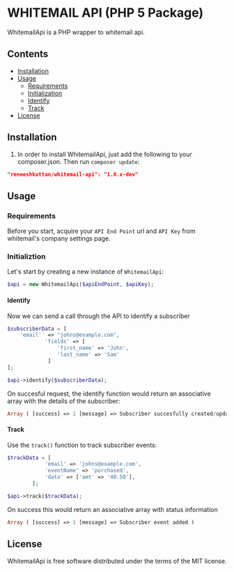 # WHITEMAIL API (PHP 5 Package)

WhitemailApi is a PHP wrapper to whitemail api.

## Contents

- [Installation](#installation)
- [Usage](#usage)
    - [Requirements](#requirements)
    - [Initialization](#initialization)
    - [Identify](#identify)
    - [Track](#track)
- [License](#license)

## Installation

1) In order to install WhitemailApi, just add the following to your composer.json. Then run `composer update`:

```json
"reneeshkuttan/whitemail-api": "1.0.x-dev"
```

## Usage

### Requirements
Before you start, acquire your `API End Point` url and `API Key` from whitemail's company settings page.


### Initializtion
Let's start by creating a new instance of `WhitemailApi`:

```php
$api = new WhitemailApi($apiEndPoint, $apiKey);
```

#### Identify

Now we can send a call through the API to identify a subscriber

```php
$subscriberData = [
	'email'  => "johns@example.com",
            'fields' => [
                'first_name' => 'John',
                'last_name' => 'Sam'
             ]
];

$api->identify($subscriberData);

```
On succesful request, the identify function would return an associative array with the details of the subscriber:

```php
Array ( [success] => 1 [message] => Subscriber succesfully created/updated [subscriber] => Array ( [id] => 31 [uris] => Array ( [show] => http://client1.whitemail5.dev/subscriber/31 ) ) ) 
```

#### Track

Use the `track()` function to track subscriber events:

```php
$trackData = [
            'email' => 'johns@example.com',
            'eventName' => 'purchased',
            'data' => ['amt' => '40.50'],
        ];

$api->track($trackData);
```

On success this would return an associative array with status information

```php
Array ( [success] => 1 [message] => Subscriber event added ) 
```

## License

WhitemailApi is free software distributed under the terms of the MIT license.
